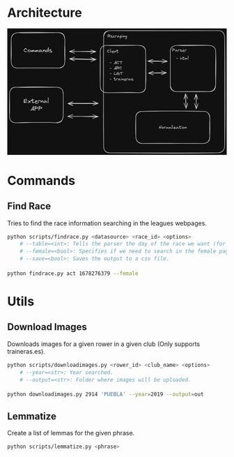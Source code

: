 # Architecture

![Architecture](docs/architecture.png)

# Commands

## Find Race

Tries to find the race information searching in the leagues webpages.

```sh
python scripts/findrace.py <datasource> <race_id> <options>
    # --table=<int>: Tells the parser the day of the race we want (for multi-race pages).
    # --female=<bool>: Specifies if we need to search in the female pages.
    # --save=<bool>: Saves the output to a csv file.

python findrace.py act 1678276379 --female
```

# Utils

## Download Images

Downloads images for a given rower in a given club (Only supports traineras.es).

```sh
python scripts/downloadimages.py <rower_id> <club_name> <options>
    # --year=<str>: Year searched.
    # --output=<str>: Folder where images will be uploaded.

python downloadimages.py 2914 'PUEBLA' --year=2019 --output=out
```

## Lemmatize

Create a list of lemmas for the given phrase.

```sh
python scripts/lemmatize.py <phrase>
```

